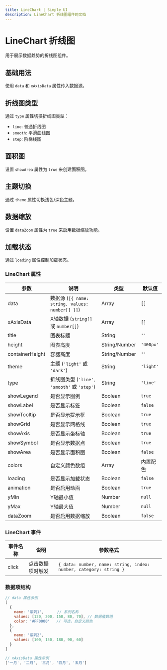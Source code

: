 ```yaml
---
title: LineChart | Simple UI
description: LineChart 折线图组件的文档
---
```


# LineChart 折线图
用于展示数据趋势的折线图组件。

## 基础用法
使用 `data` 和 `xAxisData` 属性传入数据源。

<preview path="../demo/LineChart/Basic.vue" title="基础折线图" description="LineChart 组件的基础用法"></preview>

## 折线图类型
通过 `type` 属性切换折线图类型：
- `line`: 普通折线图
- `smooth`: 平滑曲线图
- `step`: 阶梯线图

<preview path="../demo/LineChart/Type.vue" title="折线图类型" description="展示三种折线图类型的效果"></preview>

## 面积图
设置 `showArea` 属性为 `true` 来创建面积图。

<preview path="../demo/LineChart/Area.vue" title="面积图" description="面积图的展示效果"></preview>

## 主题切换
通过 `theme` 属性切换浅色/深色主题。

<preview path="../demo/LineChart/Theme.vue" title="主题切换" description="折线图的浅色/深色主题效果"></preview>

## 数据缩放
设置 `dataZoom` 属性为 `true` 来启用数据缩放功能。

<preview path="../demo/LineChart/DataZoom.vue" title="数据缩放" description="折线图的数据缩放功能"></preview>

## 加载状态
通过 `loading` 属性控制加载状态。

<preview path="../demo/LineChart/Loading.vue" title="加载状态" description="折线图加载中的效果"></preview>


### LineChart 属性

| 参数           | 说明                                                                 | 类型                         | 默认值        |
|----------------|----------------------------------------------------------------------|-----------------------------|---------------|
| data          | 数据源 (`[{ name: string, values: number[] }]`)                      | Array                      | `[]`          |
| xAxisData     | X轴数据 (`string[]` 或 `number[]`)                                  | Array                      | `[]`          |
| title         | 图表标题                                                             | String                     | `''`          |
| height        | 图表高度                                                             | String/Number              | `'400px'`     |
| containerHeight | 容器高度                                                           | String/Number              | `''`          |
| theme         | 主题 (`'light'` 或 `'dark'`)                                         | String                     | `'light'`     |
| type          | 折线图类型 (`'line'`, `'smooth'` 或 `'step'`)                         | String                     | `'line'`      |
| showLegend    | 是否显示图例                                                         | Boolean                    | `true`        |
| showLabel     | 是否显示标签                                                         | Boolean                    | `false`       |
| showTooltip   | 是否显示提示框                                                       | Boolean                    | `true`        |
| showGrid      | 是否显示网格线                                                       | Boolean                    | `true`        |
| showAxis      | 是否显示坐标轴                                                       | Boolean                    | `true`        |
| showSymbol    | 是否显示数据点                                                       | Boolean                    | `true`        |
| showArea      | 是否显示面积图                                                       | Boolean                    | `false`       |
| colors        | 自定义颜色数组                                                       | Array                      | 内置配色      |
| loading       | 是否显示加载状态                                                     | Boolean                    | `false`       |
| animation     | 是否启用动画                                                         | Boolean                    | `true`        |
| yMin          | Y轴最小值                                                           | Number                     | `null`        |
| yMax          | Y轴最大值                                                           | Number                     | `null`        |
| dataZoom      | 是否启用数据缩放                                                     | Boolean                    | `false`       |

### LineChart 事件

| 事件名称         | 说明                 | 参数格式                                   |
|------------------|----------------------|--------------------------------------------|
| click            | 点击数据项时触发      | `{ data: number, name: string, index: number, category: string }` |

### 数据项结构
```javascript
// data 属性示例
[
  {
    name: '系列1',      // 系列名称
    values: [120, 200, 150, 80, 70], // 数据值数组
    color: '#FF0000'   // 可选，自定义颜色
  },
  {
    name: '系列2',
    values: [100, 150, 180, 90, 60]
  }
]

// xAxisData 属性示例
['一月', '二月', '三月', '四月', '五月']